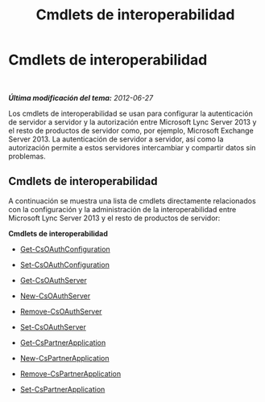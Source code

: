 ﻿---
title: Cmdlets de interoperabilidad
TOCTitle: Cmdlets de interoperabilidad
ms:assetid: 18444a0b-7b66-4540-a262-775ea10b3b7d
ms:mtpsurl: https://technet.microsoft.com/es-es/library/JJ204714(v=OCS.15)
ms:contentKeyID: 48274566
ms.date: 01/07/2017
mtps_version: v=OCS.15
ms.translationtype: HT
---

# Cmdlets de interoperabilidad

 

_**Última modificación del tema:** 2012-06-27_

Los cmdlets de interoperabilidad se usan para configurar la autenticación de servidor a servidor y la autorización entre Microsoft Lync Server 2013 y el resto de productos de servidor como, por ejemplo, Microsoft Exchange Server 2013. La autenticación de servidor a servidor, así como la autorización permite a estos servidores intercambiar y compartir datos sin problemas.

## Cmdlets de interoperabilidad

A continuación se muestra una lista de cmdlets directamente relacionados con la configuración y la administración de la interoperabilidad entre Microsoft Lync Server 2013 y el resto de productos de servidor:

**Cmdlets de interoperabilidad**

  - [Get-CsOAuthConfiguration](get-csoauthconfiguration.md)

  - [Set-CsOAuthConfiguration](set-csoauthconfiguration.md)

  - [Get-CsOAuthServer](get-csoauthserver.md)

  - [New-CsOAuthServer](new-csoauthserver.md)

  - [Remove-CsOAuthServer](remove-csoauthserver.md)

  - [Set-CsOAuthServer](set-csoauthserver.md)

  - [Get-CsPartnerApplication](get-cspartnerapplication.md)

  - [New-CsPartnerApplication](new-cspartnerapplication.md)

  - [Remove-CsPartnerApplication](remove-cspartnerapplication.md)

  - [Set-CsPartnerApplication](set-cspartnerapplication.md)

